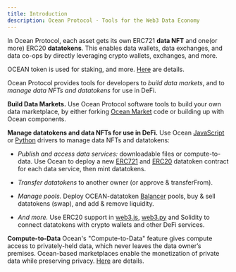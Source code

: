 ```yaml
---
title: Introduction
description: Ocean Protocol - Tools for the Web3 Data Economy
---
```


In Ocean Protocol, each asset gets its own ERC721 **data NFT** and one(or more) ERC20 **datatokens**. This enables data wallets, data exchanges, and data co-ops by directly leveraging crypto wallets, exchanges, and more.

OCEAN token is used for staking, and more. [Here](https://oceanprotocol.com/token) are details.

Ocean Protocol provides tools for developers to _build data markets_, and to _manage data NFTs and datatokens_ for use in DeFi.

**Build Data Markets.** Use Ocean Protocol software tools to build your own data marketplace, by either forking [Ocean Market](https://market.oceanprotocol.com/) code or building up with Ocean components.

**Manage datatokens and data NFTs for use in DeFi.** Use Ocean [JavaScript](https://github.com/oceanprotocol/ocean.js) or [Python](https://github.com/oceanprotocol/ocean.py) drivers to manage data NFTs and datatokens:

- _Publish and access data services:_ downloadable files or compute-to-data. Use Ocean to deploy a new [ERC721](https://github.com/ethereum/EIPs/blob/master/EIPS/eip-721.md) and [ERC20](https://github.com/ethereum/EIPs/blob/7f4f0377730f5fc266824084188cc17cf246932e/EIPS/eip-20.md) datatoken contract for each data service, then mint datatokens.

- _Transfer datatokens_ to another owner (or approve & transferFrom).

- _Manage pools._ Deploy OCEAN-datatoken [Balancer](https://www.balancer.fi/) pools, buy & sell datatokens (swap), and add & remove liquidity.

- _And more._ Use ERC20 support in [web3.js](https://web3js.readthedocs.io/), [web3.py](https://web3py.readthedocs.io/en/stable/examples.html#working-with-an-erc20-token-contract) and Solidity to connect datatokens with crypto wallets and other DeFi services.

**Compute-to-Data**
Ocean's "Compute-to-Data" feature gives compute access to privately-held data, which never leaves the data owner’s premises. Ocean-based marketplaces enable the monetization of private data while preserving privacy. [Here](/tutorials/compute-to-data-architecture/) are details.
